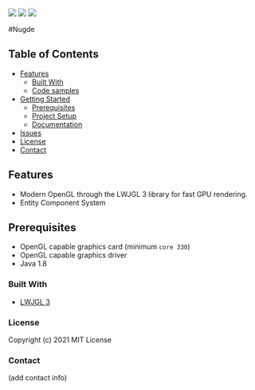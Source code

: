 
<p>
    <br />
    <img src="https://img.shields.io/badge/Made%20with-Java-red">
    <img src="https://img.shields.io/badge/Made%20with-LWJGL%20-yellow">
    <img src="https://camo.githubusercontent.com/0fa78702c674a5e13004de53a25ae80ed1ce281f92c0e5d6bd5aa7701b3ab483/68747470733a2f2f696d672e736869656c64732e696f2f6769746875622f6c6963656e73652f61746861756e2f454f532e737667">
</p>

#Nugde 

<!-- TABLE OF CONTENTS -->
## Table of Contents

* [Features](#features)
    * [Built With](#built-with)
    * [Code samples](#code-samples)
* [Getting Started](#getting-started)
    * [Prerequisites](#prerequisites)
    * [Project Setup](#project-setup)
    * [Documentation](#documentation)
* [Issues](https://github.com/Games-With-Gabe-Community/Azurite/issues)
* [License](#license)
* [Contact](#contact)

## Features

* Modern OpenGL through the LWJGL 3 library for fast GPU rendering.
* Entity Component System

## Prerequisites
* OpenGL capable graphics card (minimum `core 330`)
* OpenGL capable graphics driver
* Java 1.8


### Built With
* [LWJGL 3](https://www.lwjgl.org/)

### License
Copyright (c) 2021 MIT License

### Contact
(add contact info)
